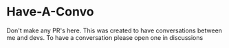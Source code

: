 # Have-A-Convo

Don't make any PR's here. This was created to have conversations between me and devs. To have a conversation please open one in discussions
